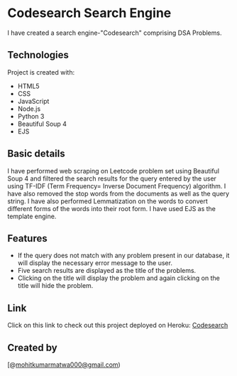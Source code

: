 # Codesearch Search Engine
I have created a search engine-"Codesearch" comprising DSA Problems. 

## Technologies
Project is created with:
* HTML5
* CSS
* JavaScript
* Node.js
* Python 3
* Beautiful Soup 4
* EJS

## Basic details
I have performed web scraping on Leetcode problem set using Beautiful Soup 4 and filtered the search results for the query entered by the user using TF-IDF (Term Frequency= Inverse Document Frequency) algorithm. I have also removed the stop words from the documents as well as the query string. I have also performed Lemmatization on the words to convert different forms of the words into their root form. I have used EJS as the template engine.

## Features
- If the query does not match with any problem present in our database, it will display the necessary error message to the user.
- Five search results are displayed as the title of the problems.
- Clicking on the title will display the problem and again clicking on the title will hide the problem.

## Link
Click on this link to check out this project deployed on Heroku:
[Codesearch](https://codesearch-app.herokuapp.com/)

## Created by
[@mohitkumarmatwa000@gmail.com)
